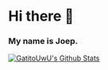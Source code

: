 # Hi there 👋

### My name is Joep. 

<a href="https://github.com/GamerJoep">
  <img align="center" src="https://github-readme-stats.anuraghazra1.vercel.app/api?username=GamerJoep&include_all_commits=true&show_icons=true&theme=radical&count_private=true" alt="GatitoUwU's Github Stats" />
</a>
